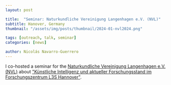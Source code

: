 ```yaml
---
layout: post

title:  "Seminar: Naturkundliche Vereinigung Langenhagen e.V. (NVL)"
subtitle: Hanover, Germany
thumbnail: "/assets/img/posts/thumbnail/2024-01-nvl2024.png"

tags: [outreach, talk, seminar]
categories: [news]

author: Nicolás Navarro-Guerrero
---
```


I co-hosted a seminar for the <a href="https://nvl-langenhagen.de/veranstaltungen.html" target="_blank">Naturkundliche Vereinigung Langenhagen e.V. (NVL)</a> about <a href="https://nvl-langenhagen.de/img/veranstaltungen/1_2024_05.svg" target="_blank">"Künstliche Intelligenz und aktueller Forschungsstand im Forschungszentrum L3S Hannover"</a>.
<!--more-->


